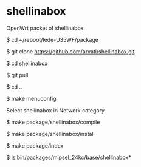 # shellinabox
OpenWrt packet of shellinabox

$ cd ~/reboot/lede-U35WF/package

$ git clone https://github.com/arvati/shellinabox.git

$ cd shellinabox

$ git pull

$ cd ..

$ make menuconfig

Select shellinabox in Network category

$ make package/shellinabox/compile

$ make package/shellinabox/install

$ make package/index

$ ls bin/packages/mipsel_24kc/base/shellinabox*

